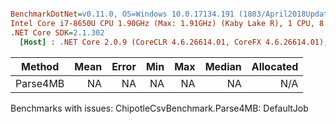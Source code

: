 ``` ini

BenchmarkDotNet=v0.11.0, OS=Windows 10.0.17134.191 (1803/April2018Update/Redstone4)
Intel Core i7-8650U CPU 1.90GHz (Max: 1.91GHz) (Kaby Lake R), 1 CPU, 8 logical and 4 physical cores
.NET Core SDK=2.1.302
  [Host] : .NET Core 2.0.9 (CoreCLR 4.6.26614.01, CoreFX 4.6.26614.01), 64bit RyuJIT


```
|   Method | Mean | Error | Min | Max | Median | Allocated |
|--------- |-----:|------:|----:|----:|-------:|----------:|
| Parse4MB |   NA |    NA |  NA |  NA |     NA |       N/A |

Benchmarks with issues:
  ChipotleCsvBenchmark.Parse4MB: DefaultJob
